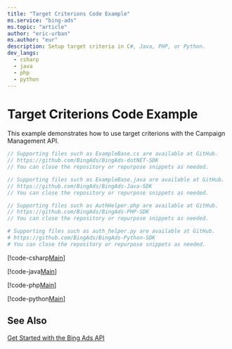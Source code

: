 ```yaml
---
title: "Target Criterions Code Example"
ms.service: "bing-ads"
ms.topic: "article"
author: "eric-urban"
ms.author: "eur"
description: Setup target criteria in C#, Java, PHP, or Python.
dev_langs:
  - csharp
  - java
  - php
  - python
---
```

# Target Criterions Code Example
This example demonstrates how to use target criterions with the Campaign Management API.

```csharp
// Supporting files such as ExampleBase.cs are available at GitHub. 
// https://github.com/BingAds/BingAds-dotNET-SDK
// You can close the repository or repurpose snippets as needed.
```
```java
// Supporting files such as ExampleBase.java are available at GitHub. 
// https://github.com/BingAds/BingAds-Java-SDK
// You can close the repository or repurpose snippets as needed.
```
```php
// Supporting files such as AuthHelper.php are available at GitHub. 
// https://github.com/BingAds/BingAds-PHP-SDK
// You can close the repository or repurpose snippets as needed.
```
```python
# Supporting files such as auth_helper.py are available at GitHub. 
# https://github.com/BingAds/BingAds-Python-SDK
# You can close the repository or repurpose snippets as needed.
```

[!code-csharp[Main](../../../BingAds-dotNet-SDK/examples/BingAdsExamples/BingAdsExamplesLibrary/v11/TargetCriterions.cs)]

[!code-java[Main](../../../BingAds-Java-SDK/examples/BingAdsDesktopApp/src/main/java/com/microsoft/bingads/examples/v11/TargetCriterions.java)]

[!code-php[Main](../../../BingAds-PHP-SDK/samples/V11/TargetCriterions.php)]

[!code-python[Main](../../../BingAds-Python-SDK/examples/BingAdsPythonConsoleExamples/BingAdsPythonConsoleExamples/v11/target_criterions.py)]

## See Also
[Get Started with the Bing Ads API](get-started.md)  
